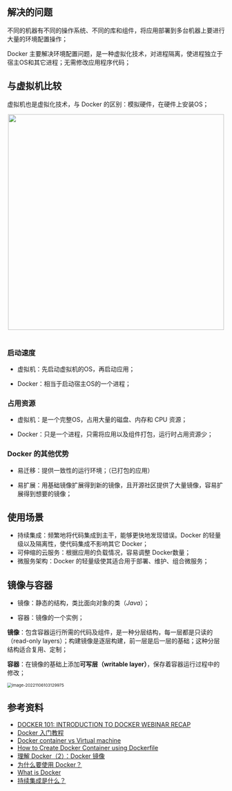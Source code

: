 
## 解决的问题

不同的机器有不同的操作系统、不同的库和组件，将应用部署到多台机器上要进行大量的环境配置操作；

Docker 主要解决环境配置问题，是一种虚拟化技术，对进程隔离，使进程独立于宿主OS和其它进程；无需修改应用程序代码；

## 与虚拟机比较

虚拟机也是虚拟化技术，与 Docker 的区别：模拟硬件，在硬件上安装OS；

<div align="center"> <img src="https://cs-notes-1256109796.cos.ap-guangzhou.myqcloud.com/be608a77-7b7f-4f8e-87cc-f2237270bf69.png" width="500"/> </div><br>

### 启动速度

- 虚拟机：先启动虚拟机的OS，再启动应用；

- Docker：相当于启动宿主OS的一个进程；

### 占用资源

- 虚拟机：是一个完整OS，占用大量的磁盘、内存和 CPU 资源；

- Docker：只是一个进程，只需将应用以及组件打包，运行时占用资源少；

### Docker 的其他优势

- 易迁移：提供一致性的运行环境；（已打包的应用）

- 易扩展：用基础镜像扩展得到新的镜像，且开源社区提供了大量镜像，容易扩展得到想要的镜像；

## 使用场景

- 持续集成：频繁地将代码集成到主干，能够更快地发现错误。Docker 的轻量级以及隔离性，使代码集成不影响其它 Docker；
- 可伸缩的云服务：根据应用的负载情况，容易调整 Docker数量；
- 微服务架构：Docker 的轻量级使其适合用于部署、维护、组合微服务；

## 镜像与容器

- 镜像：静态的结构，类比面向对象的类（*Java*）；

- 容器：镜像的一个实例；

**镜像**：包含容器运行所需的代码及组件，是一种分层结构，每一层都是只读的（read-only layers）；构建镜像是逐层构建，前一层是后一层的基础；这种分层结构适合复用、定制；

**容器**：在镜像的基础上添加**可写层（writable layer）**，保存着容器运行过程中的修改；

<img src="C:\Users\xin\AppData\Roaming\Typora\typora-user-images\image-20221106103129975.png" alt="image-20221106103129975" style="zoom: 67%;" />

## 参考资料

- [DOCKER 101: INTRODUCTION TO DOCKER WEBINAR RECAP](https://blog.docker.com/2017/08/docker-101-introduction-docker-webinar-recap/)
- [Docker 入门教程](http://www.ruanyifeng.com/blog/2018/02/docker-tutorial.html)
- [Docker container vs Virtual machine](http://www.bogotobogo.com/DevOps/Docker/Docker_Container_vs_Virtual_Machine.php)
- [How to Create Docker Container using Dockerfile](https://linoxide.com/linux-how-to/dockerfile-create-docker-container/)
- [理解 Docker（2）：Docker 镜像](http://www.cnblogs.com/sammyliu/p/5877964.html)
- [为什么要使用 Docker？](https://yeasy.gitbooks.io/docker_practice/introduction/why.html)
- [What is Docker](https://www.docker.com/what-docker)
- [持续集成是什么？](http://www.ruanyifeng.com/blog/2015/09/continuous-integration.html)

